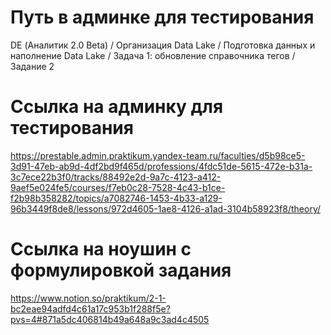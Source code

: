 # Путь в админке для тестирования
DE (Аналитик 2.0 Beta) / Организация Data Lake / Подготовка данных и наполнение Data Lake / Задача 1: обновление справочника тегов / Задание 2

# Ссылка на админку для тестирования
https://prestable.admin.praktikum.yandex-team.ru/faculties/d5b98ce5-3d91-47eb-ab9d-4df2bd9f465d/professions/4fdc51de-5615-472e-b31a-3c7ece22b3f0/tracks/88492e2d-9a7c-4123-a412-9aef5e024fe5/courses/f7eb0c28-7528-4c43-b1ce-f2b98b358282/topics/a7082746-1453-4b33-a129-96b3449f8de8/lessons/972d4605-1ae8-4126-a1ad-3104b58923f8/theory/

# Ссылка на ноушин с формулировкой задания
https://www.notion.so/praktikum/2-1-bc2eae94adfd4c61a17c953b1f288f5e?pvs=4#871a5dc406814b49a648a9c3ad4c4505

